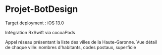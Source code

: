 # Projet-BotDesign

Target deployment : iOS 13.0

Intégration RxSwift via cocoaPods

Appel réseau présentant la liste des villes de la Haute-Garonne.
Vue détail de chaque ville: nombres d'habitants, codes postaux, superficie
